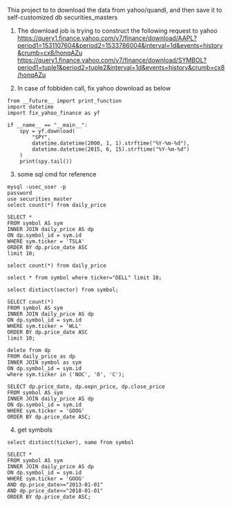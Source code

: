 Thia project to to download the data from yahoo/quandl, 
and then save it to self-customized db securities_masters

1. The download job is trying to construct the following request to yahoo
https://query1.finance.yahoo.com/v7/finance/download/AAPL?period1=1531107604&period2=1533786004&interval=1d&events=history&crumb=cx8/honqAZu
https://query1.finance.yahoo.com/v7/finance/download/SYMBOL?period1=tuple1&period2=tuple2&interval=1d&events=history&crumb=cx8/honqAZu

2. In case of fobbiden call, fix yahoo download as below
```buildoutcfg
from __future__ import print_function
import datetime
import fix_yahoo_finance as yf

if __name__ == "__main__":
    spy = yf.download(
        "SPY",
        datetime.datetime(2000, 1, 1).strftime("%Y-%m-%d"),
        datetime.datetime(2015, 6, 15).strftime("%Y-%m-%d")
    )
    print(spy.tail())
```
   
3. some sql cmd for reference
```buildoutcfg
mysql -usec_user -p
password
use securities_master
select count(*) from daily_price 

SELECT *
FROM symbol AS sym
INNER JOIN daily_price AS dp
ON dp.symbol_id = sym.id
WHERE sym.ticker = 'TSLA'
ORDER BY dp.price_date ASC
limit 10;

select count(*) from daily_price 

select * from symbol where ticker="DELL" limit 10;

select distinct(sector) from symbol;

SELECT count(*)
FROM symbol AS sym
INNER JOIN daily_price AS dp
ON dp.symbol_id = sym.id
WHERE sym.ticker = 'WLL'
ORDER BY dp.price_date ASC
limit 10;

delete from dp
FROM daily_price as dp
INNER JOIN symbol as sym
ON dp.symbol_id = sym.id
where sym.ticker in ('NOC', 'O', 'C');

SELECT dp.price_date, dp.oepn_price, dp.close_price
FROM symbol AS sym
INNER JOIN daily_price AS dp
ON dp.symbol_id = sym.id
WHERE sym.ticker = 'GOOG'
ORDER BY dp.price_date ASC;
``` 
4. get symbols
```
select distinct(ticker), name from symbol

SELECT *
FROM symbol AS sym
INNER JOIN daily_price AS dp
ON dp.symbol_id = sym.id
WHERE sym.ticker = 'GOOG'
AND dp.price_date>="2013-01-01"
AND dp.price_date<="2018-01-01"
ORDER BY dp.price_date ASC;
```
